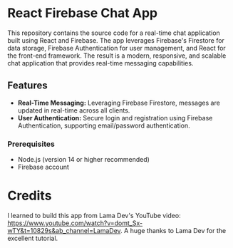 # React Firebase Chat App
This repository contains the source code for a real-time chat application built using React and Firebase. The app leverages Firebase's Firestore for data storage, Firebase Authentication for user management, and React for the front-end framework. The result is a modern, responsive, and scalable chat application that provides real-time messaging capabilities.

## Features

- **Real-Time Messaging:** Leveraging Firebase Firestore, messages are updated in real-time across all clients.
- **User Authentication:** Secure login and registration using Firebase Authentication, supporting email/password authentication.

### Prerequisites

- Node.js (version 14 or higher recommended)
- Firebase account

# Credits

I learned to build this app from Lama Dev's YouTube video: https://www.youtube.com/watch?v=domt_Sx-wTY&t=10829s&ab_channel=LamaDev. A huge thanks to Lama Dev for the excellent tutorial.
